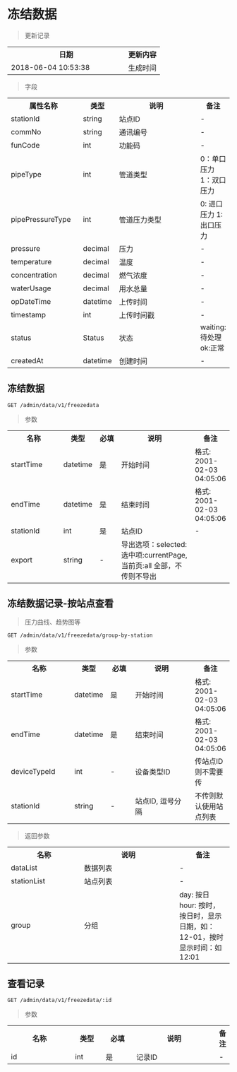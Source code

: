 # 冻结数据

> 更新记录

<table>
    <tr>
        <th style="width:250px;">日期</th>
        <th>更新内容</th>
    </tr>
    <tr>
        <td>2018-06-04 10:53:38</td>
        <td>生成时间</td>
    </tr>
</table>

> 字段

<table>
    <tr>
        <th style="width:150px;">属性名称</th>
        <th style="width:60px;">类型</th>
        <th style="width:200px;">说明</th>
        <th>备注</th>
    </tr>
    <tr>
        <td>stationId</td>
        <td>string</td>
        <td>站点ID</td>
        <td>-</td>
    </tr>
    <tr>
        <td>commNo</td>
        <td>string</td>
        <td>通讯编号</td>
        <td>-</td>
    </tr>
    <tr>
        <td>funCode</td>
        <td>int</td>
        <td>功能码</td>
        <td>-</td>
    </tr>
    <tr>
        <td>pipeType</td>
        <td>int</td>
        <td>管道类型</td>
        <td>0：单口压力 1：双口压力</td>
    </tr>
    <tr>
        <td>pipePressureType</td>
        <td>int</td>
        <td>管道压力类型</td>
        <td>0: 进口压力 1: 出口压力</td>
    </tr>
    <tr>
        <td>pressure</td>
        <td>decimal</td>
        <td>压力</td>
        <td>-</td>
    </tr>
    <tr>
        <td>temperature</td>
        <td>decimal</td>
        <td>温度</td>
        <td>-</td>
    </tr>
    <tr>
        <td>concentration</td>
        <td>decimal</td>
        <td>燃气浓度</td>
        <td>-</td>
    </tr>
    <tr>
        <td>waterUsage</td>
        <td>decimal</td>
        <td>用水总量</td>
        <td>-</td>
    </tr>
    <tr>
        <td>opDateTime</td>
        <td>datetime</td>
        <td>上传时间</td>
        <td>-</td>
    </tr>
    <tr>
        <td>timestamp</td>
        <td>int</td>
        <td>上传时间戳</td>
        <td>-</td>
    </tr>
    <tr>
        <td>status</td>
        <td>Status</td>
        <td>状态</td>
        <td>waiting: 待处理 ok:正常</td>
    </tr>
    <tr>
        <td>createdAt</td>
        <td>datetime</td>
        <td>创建时间</td>
        <td>-</td>
    </tr>   
</table>

## 冻结数据

```
GET /admin/data/v1/freezedata
```

> 参数
<table>
    <tr>
        <th style="width:150px;">名称</th>
        <th style="width:60px;">类型</th>
        <th style="width:60px;">必填</th>
        <th style="width:200px;">说明</th>
        <th>备注</th>
    </tr>
    <tr>
        <td>startTime</td>
        <td>datetime</td>
        <td>是</td>
        <td>开始时间</td>
        <td>格式: 2001-02-03 04:05:06</td>
    </tr>
    <tr>
        <td>endTime</td>
        <td>datetime</td>
        <td>是</td>
        <td>结束时间</td>
        <td>格式: 2001-02-03 04:05:06</td>
    </tr>
    <tr>
        <td>stationId</td>
        <td>int</td>
        <td>是</td>
        <td>站点ID</td>
        <td>-</td>
    </tr>
    <tr>
        <td>export</td>
        <td>string</td>
        <td>-</td>
        <td>导出选项：selected: 选中项:currentPage, 当前页:all 全部，不传则不导出</td>
    </tr>
</table>

## 冻结数据记录-按站点查看
> 压力曲线、趋势图等

```
GET /admin/data/v1/freezedata/group-by-station
```

> 参数
<table>
    <tr>
        <th style="width:150px;">名称</th>
        <th style="width:60px;">类型</th>
        <th style="width:60px;">必填</th>
        <th style="width:200px;">说明</th>
        <th>备注</th>
    </tr>
    <tr>
        <td>startTime</td>
        <td>datetime</td>
        <td>是</td>
        <td>开始时间</td>
        <td>格式: 2001-02-03 04:05:06</td>
    </tr>
    <tr>
        <td>endTime</td>
        <td>datetime</td>
        <td>是</td>
        <td>结束时间</td>
        <td>格式: 2001-02-03 04:05:06</td>
    </tr>
    <tr>
        <td>deviceTypeId</td>
        <td>int</td>
        <td>-</td>
        <td>设备类型ID</td>
        <td>传站点ID则不需要传</td>
    </tr>
    <tr>
        <td>stationId</td>
        <td>string</td>
        <td>-</td>
        <td>站点ID, 逗号分隔</td>
        <td>不传则默认使用站点列表</td>
    </tr> 
</table>

> 返回参数
<table>
    <tr>
        <th style="width:150px;">名称</th>
        <th style="width:200px;">说明</th>
        <th>备注</th>
    </tr>
    <tr>
        <td>dataList</td>
        <td>数据列表</td>
        <td>-</td>
    </tr>
    <tr>
        <td>stationList</td>
        <td>站点列表</td>
        <td>-</td>
    </tr>
    <tr>
        <td>group</td>
        <td>分组</td>
        <td>day: 按日 hour: 按时，按日时，显示日期，如：12-01，按时显示时间：如12:01</td>
    </tr>    
</table>

## 查看记录

```
GET /admin/data/v1/freezedata/:id
```

> 参数
<table>
    <tr>
        <th style="width:150px;">名称</th>
        <th style="width:60px;">类型</th>
        <th style="width:60px;">必填</th>
        <th style="width:200px;">说明</th>
        <th>备注</th>
    </tr>
    <tr>
        <td>id</td>
        <td>int</td>
        <td>是</td>
        <td>记录ID</td>
        <td>-</td>
    </tr>
</table>